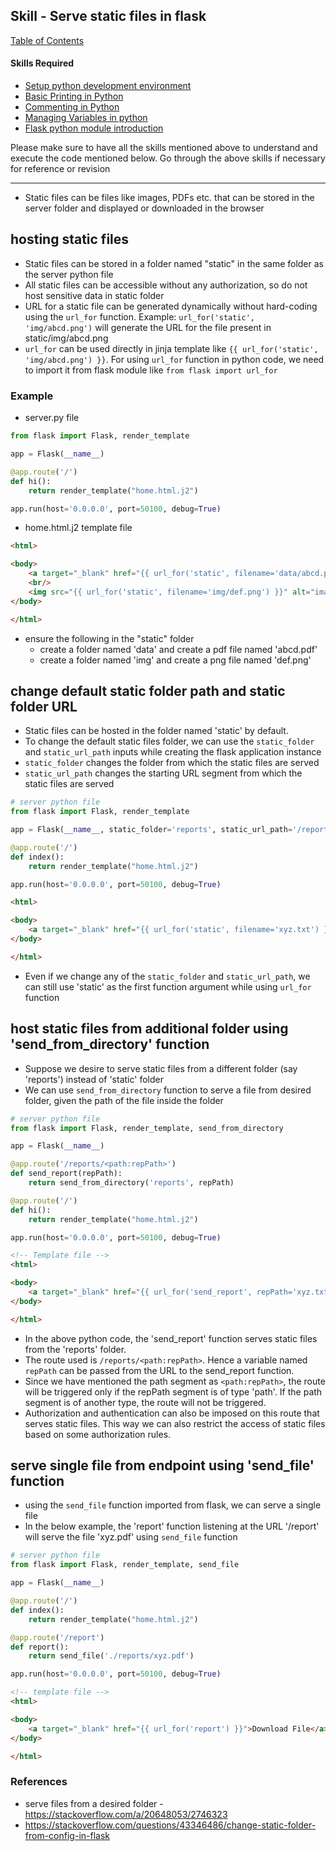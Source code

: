 ## Skill - Serve static files in flask

[Table of Contents](https://nagasudhir.blogspot.com/2020/04/taming-python-table-of-contents.html)

#### Skills Required
* [Setup python development environment](https://nagasudhir.blogspot.com/2020/04/setup-python-development-environment_14.html)
* [Basic Printing in Python](https://nagasudhir.blogspot.com/2020/04/basic-printing-in-python.html)
* [Commenting in Python](https://nagasudhir.blogspot.com/2020/04/comments-in-python.html)
* [Managing Variables in python](https://nagasudhir.blogspot.com/2020/04/managing-variables-in-python.html)
* [Flask python module introduction](https://nagasudhir.blogspot.com/2022/04/flask-python-module-introduction-for.html)

Please make sure to have all the skills mentioned above to understand and execute the code mentioned below. Go through the above skills if necessary for reference or revision

<hr/>

* Static files can be files like images, PDFs etc. that can be stored in the server folder and displayed or downloaded in the browser

## hosting static files
* Static files can be stored in a folder named "static" in the same folder as the server python file
* All static files can be accessible without any authorization, so do not host sensitive data in static folder
* URL for a static file can be generated dynamically without hard-coding using the `url_for` function. Example: `url_for('static', 'img/abcd.png')` will generate the URL for the file present in static/img/abcd.png
* `url_for` can be used directly in jinja template like `{{ url_for('static', 'img/abcd.png') }}`. For using `url_for` function in python code, we need to import it from flask module like `from flask import url_for`
### Example
* server.py file
```py
from flask import Flask, render_template

app = Flask(__name__)

@app.route('/')
def hi():
    return render_template("home.html.j2")

app.run(host='0.0.0.0', port=50100, debug=True)
```
* home.html.j2 template file
```html
<html>

<body>
    <a target="_blank" href="{{ url_for('static', filename='data/abcd.pdf') }}">Download the file</a>
    <br/>
    <img src="{{ url_for('static', filename='img/def.png') }}" alt="image file">
</body>

</html>
```
* ensure the following in the "static" folder
  * create a folder named 'data' and create a pdf file named 'abcd.pdf'
  * create a folder named 'img' and create a png file named 'def.png'

## change default static folder path and static folder URL
* Static files can be hosted in the folder named 'static' by default.
* To change the default static files folder, we can use the `static_folder` and `static_url_path` inputs while creating the flask application instance
* `static_folder` changes the folder from which the static files are served
* `static_url_path` changes the starting URL segment from which the static files are served
```py
# server python file
from flask import Flask, render_template

app = Flask(__name__, static_folder='reports', static_url_path='/reports')

@app.route('/')
def index():
    return render_template("home.html.j2")

app.run(host='0.0.0.0', port=50100, debug=True)
```

```html
<html>

<body>
    <a target="_blank" href="{{ url_for('static', filename='xyz.txt') }}">Download File</a>
</body>

</html>
```
* Even if we change any of the `static_folder` and `static_url_path`, we can still use 'static' as the first function argument while using `url_for` function

## host static files from additional folder using 'send_from_directory' function
* Suppose we desire to serve static files from a different folder (say 'reports') instead of 'static' folder
* We can use `send_from_directory` function to serve a file from desired folder, given the path of the file inside the folder
```py
# server python file
from flask import Flask, render_template, send_from_directory

app = Flask(__name__)

@app.route('/reports/<path:repPath>')
def send_report(repPath):
    return send_from_directory('reports', repPath)

@app.route('/')
def hi():
    return render_template("home.html.j2")

app.run(host='0.0.0.0', port=50100, debug=True)
```

```html
<!-- Template file -->
<html>

<body>
    <a target="_blank" href="{{ url_for('send_report', repPath='xyz.txt') }}">Download File</a>
</body>

</html>
```
* In the above python code, the 'send_report' function serves static files from the 'reports' folder. 
* The route used is `/reports/<path:repPath>`. Hence a variable named `repPath` can be passed from the URL to the send_report function. 
* Since we have mentioned the path segment as `<path:repPath>`, the route will be triggered only if the repPath segment is of type 'path'. If the path segment is of another type, the route will not be triggered.
* Authorization and authentication can also be imposed on this route that serves static files. This way we can also restrict the access of static files based on some authorization rules.

## serve single file from endpoint using 'send_file' function
* using the `send_file` function imported from flask, we can serve a single file
* In the below example, the 'report' function listening at the URL '/report' will serve the file 'xyz.pdf' using `send_file` function
```py
# server python file
from flask import Flask, render_template, send_file

app = Flask(__name__)

@app.route('/')
def index():
    return render_template("home.html.j2")

@app.route('/report')
def report():
    return send_file('./reports/xyz.pdf')

app.run(host='0.0.0.0', port=50100, debug=True)
```

```html
<!-- template file -->
<html>

<body>
    <a target="_blank" href="{{ url_for('report') }}">Download File</a>
</body>

</html>
```

### References
* serve files from a desired folder - https://stackoverflow.com/a/20648053/2746323
* https://stackoverflow.com/questions/43346486/change-static-folder-from-config-in-flask
<!--stackedit_data:
eyJoaXN0b3J5IjpbLTE5NTA0ODI1MjgsLTYyODI1ODE0OSwyMD
YzNjQxNjE2LDE4NDU4MjYzNjAsMTA1MTQ0NzQ1MiwyMDg3NTMw
MjkwLDM0NjA5MjEzNiwxNzU1NjI4NDU1LDE0NDk4MTY0MDksLT
IwOTUzODI5NDMsMTU3MTY0NTM5MCwxOTA2ODI4MjgsOTgzNzYx
MzQ3XX0=
-->